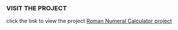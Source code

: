 ### VISIT THE PROJECT

click the link to view the project [Roman Numeral Calculator project](https://vishwa-radhya.github.io/roman-numeral-calculator/)
